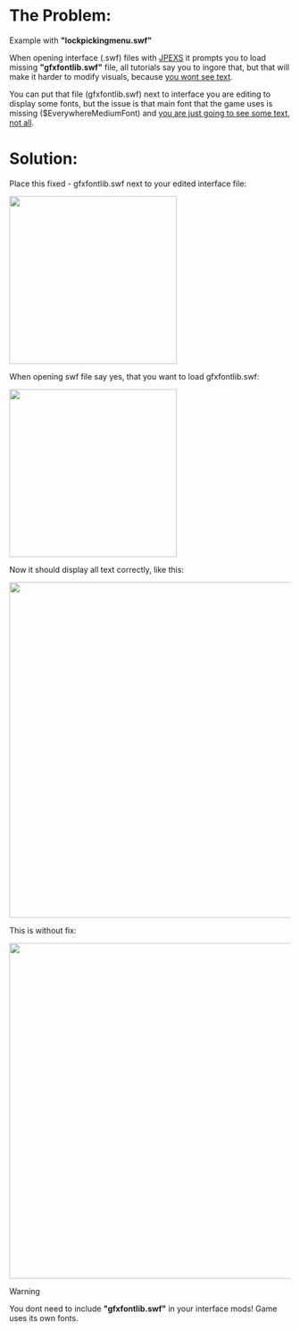 # The Problem:

Example with __"lockpickingmenu.swf"__
 
  When opening interface (.swf) files with [JPEXS](https://github.com/jindrapetrik/jpexs-decompiler)
it prompts you to load missing __"gfxfontlib.swf"__ file,
all tutorials say you to ingore that, but that will make it harder to modify visuals,
because <ins>you wont see text</ins>.
 
You can put that file (gfxfontlib.swf) next to interface you are editing to display some fonts, 
but the issue is that main font that the game uses is missing ($EverywhereMediumFont)
and <ins>you are just going to see some text, not all</ins>.
 
# Solution:

Place this fixed - gfxfontlib.swf
next to your edited interface file:

<img width="300" src="https://github.com/user-attachments/assets/3bbc2e4f-cc96-4ee8-9a92-812a6912d6b6" />
 
 
When opening swf file say yes, that you want to load gfxfontlib.swf:

<img width="300" src="https://github.com/user-attachments/assets/368935b5-8ece-471c-8e1c-57be4d5a5a4a" />
 
 
Now it should display all text correctly, like this:

<img width="600" src="https://github.com/user-attachments/assets/cef35838-074f-4cd7-8539-fea37f342433" />
 
 
This is without fix:

<img width="600" src="https://github.com/user-attachments/assets/aec443b3-867b-4f3f-bff5-601fffdd75ef" />

> [!WARNING]
> You dont need to include __"gfxfontlib.swf"__ in your interface mods!
> Game uses its own fonts.

